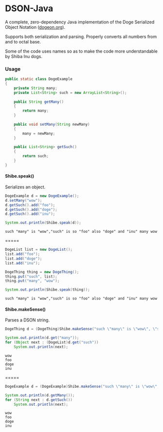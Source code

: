 DSON-Java
=========

A complete, zero-dependency Java implementation of the Doge Serialized Object Notation ([dogeon.org](http://dogeon.org/)).

Supports both serialization and parsing. Properly converts all numbers from and to octal base.

Some of the code uses names so as to make the code more understandable by Shiba Inu dogs.

### Usage

```java
public static class DogeExample
{
    private String many;
    private List<String> such = new ArrayList<String>();
    
    public String getMany()
    {
        return many;
    }
    
    public void setMany(String newMany)
    {
        many = newMany;
    }
    
    public List<String> getSuch()
    {
        return such;
    }
}
```

#### Shibe.speak()

Serializes an object.

```java
DogeExample d = new DogeExample();
d.setMany("wow");
d.getSuch().add("foo");
d.getSuch().add("doge");
d.getSuch().add("inu");

System.out.println(Shibe.speak(d));
```

```
such "many" is "wow","such" is so "foo" also "doge" and "inu" many wow
```

=====

```java
DogeList list = new DogeList();
list.add("foo");
list.add("doge");
list.add("inu");

DogeThing thing = new DogeThing();
thing.put("such", list);
thing.put("many", "wow");

System.out.println(Shibe.speak(thing));
```

```
such "many" is "wow","such" is so "foo" also "doge" and "inu" many wow
```

#### Shibe.makeSense()

Parses a DSON string.

```java
DogeThing d = (DogeThing)Shibe.makeSense("such \"many\" is \"wow\", \"such\" is so \"foo\" and \"doge\" and \"inu\" many wow");

System.out.println(d.get("many"));
for (Object next : (DogeList)d.get("such"))
    System.out.println(next);
```

```
wow
foo
doge
inu
```

=====

```java
DogeExample d = (DogeExample)Shibe.makeSense("such \"many\" is \"wow\", \"such\" is so \"foo\" and \"doge\" and \"inu\" many wow", DogeExample.class);

System.out.println(d.getMany());
for (String next : d.getSuch())
    System.out.println(next);
```

```
wow
foo
doge
inu
```
